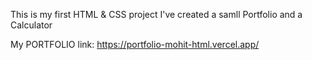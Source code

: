 This is my first HTML & CSS project 
I've created a samll Portfolio and a Calculator


My PORTFOLIO link: https://portfolio-mohit-html.vercel.app/

